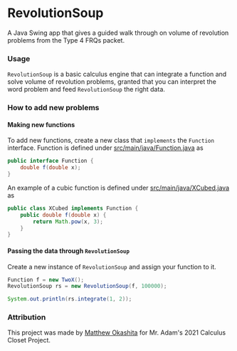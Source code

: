 # RevolutionSoup
A Java Swing app that gives a guided walk through on volume of revolution problems
from the Type 4 FRQs packet.

### Usage
`RevolutionSoup` is a basic calculus engine that can integrate a function and solve
volume of revolution problems, granted that you can interpret the word problem and
feed `RevolutionSoup` the right data.

### How to add new problems
#### Making new functions
To add new functions, create a new class that `implements` the `Function` interface.
Function is defined under 
[src/main/java/Function.java](https://github.com/SoupyzInc/RevolutionSoup/blob/main/src/main/java/Function.java) as
```java
public interface Function {
    double f(double x);
}
```
An example of a cubic function is defined under 
[src/main/java/XCubed.java](https://github.com/SoupyzInc/RevolutionSoup/blob/main/src/main/java/XCubed.java) as
```java
public class XCubed implements Function {
    public double f(double x) {
        return Math.pow(x, 3);
    }
}
```

#### Passing the data through `RevolutionSoup`
Create a new instance of `RevolutionSoup` and assign your function to it.
```java
Function f = new TwoX();
RevolutionSoup rs = new RevolutionSoup(f, 100000);

System.out.println(rs.integrate(1, 2));
```

### Attribution
This project was made by [Matthew Okashita](https://github.com/SoupyzInc) for 
Mr. Adam's 2021 Calculus Closet Project.
